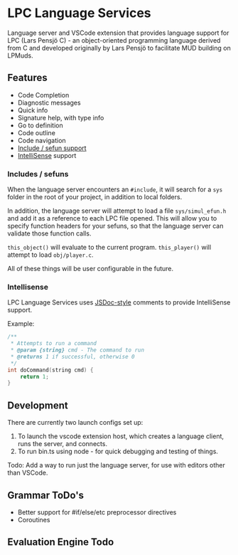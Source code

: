 # LPC Language Services

Language server and VSCode extension that provides language support for LPC (Lars Pensjö C) - an object-oriented programming language derived from C and developed originally by Lars Pensjö to facilitate MUD building on LPMuds.

## Features

-   Code Completion
-   Diagnostic messages
-   Quick info
-   Signature help, with type info
-   Go to definition
-   Code outline
-   Code navigation
-   [Include / sefun support](#includes--sefuns)
-   [IntelliSense](#intellisense) support

### Includes / sefuns

When the language server encounters an `#include`, it will search for a `sys` folder in the root of your project, in addition to local folders.

In addition, the language server will attempt to load a file `sys/simul_efun.h` and add it as a reference to each LPC file opened. This will allow you to specify function headers for your sefuns, so that the language server can validate those function calls.

`this_object()` will evaluate to the current program.
`this_player()` will attempt to load `obj/player.c`.

All of these things will be user configurable in the future.

### Intellisense

LPC Language Services uses [JSDoc-style](https://www.typescriptlang.org/docs/handbook/jsdoc-supported-types.html) comments to provide IntelliSense support.

Example:

```c
/**
 * Attempts to run a command
 * @param {string} cmd - The command to run
 * @returns 1 if successful, otherwise 0
 */
int doCommand(string cmd) {
    return 1;
}
```

## Development

There are currently two launch configs set up:

1. To launch the vscode extension host, which creates a language client, runs the server, and connects.
2. To run bin.ts using node - for quick debugging and testing of things.

Todo: Add a way to run just the language server, for use with editors other than VSCode.

## Grammar ToDo's

-   Better support for #if/else/etc preprocessor directives
-   Coroutines

## Evaluation Engine Todo
